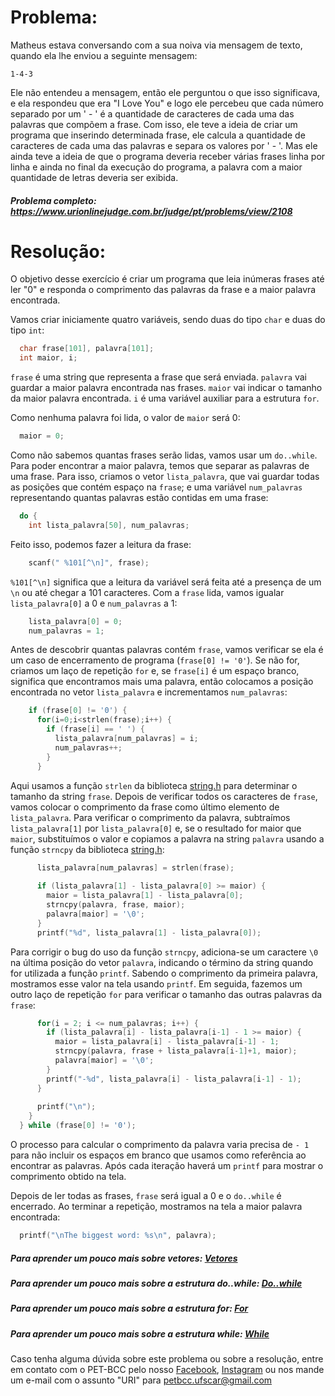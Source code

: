 # Problema:

Matheus estava conversando com a sua noiva via mensagem de texto, quando ela lhe enviou a seguinte mensagem:
```
1-4-3
```
Ele não entendeu a mensagem, então ele perguntou o que isso significava, e ela respondeu que era "I Love You" e logo ele percebeu que cada número separado por um ' - ' é a quantidade de caracteres de cada uma das palavras que compõem a frase. Com isso, ele teve a ideia de criar um programa que inserindo determinada frase, ele calcula a quantidade de caracteres de cada uma das palavras e separa os valores por ' - '. Mas ele ainda teve a ideia de que o programa deveria receber várias frases linha por linha e ainda no final da execução do programa, a palavra com a maior quantidade de letras deveria ser exibida.

##### Problema completo: https://www.urionlinejudge.com.br/judge/pt/problems/view/2108

# Resolução:

O objetivo desse exercício é criar um programa que leia inúmeras frases até ler "0" e responda o comprimento das palavras da frase e a maior palavra encontrada.

Vamos criar iniciamente quatro variáveis, sendo duas do tipo `char` e duas do tipo `int`:
```c
  char frase[101], palavra[101];
  int maior, i;
```
`frase` é uma string que representa a frase que será enviada. `palavra` vai guardar a maior palavra encontrada nas frases. `maior` vai indicar o tamanho da maior palavra encontrada. `i` é uma variável auxiliar para a estrutura `for`.

Como nenhuma palavra foi lida, o valor de `maior` será 0:
```c
  maior = 0;
```
Como não sabemos quantas frases serão lidas, vamos usar um `do..while`. Para poder encontrar a maior palavra, temos que separar as palavras de uma frase. Para isso, criamos o vetor `lista_palavra`, que vai guardar todas as posições que contém espaço na `frase`; e uma variável `num_palavras` representando quantas palavras estão contidas em uma frase:
```c
  do {
    int lista_palavra[50], num_palavras;
```
Feito isso, podemos fazer a leitura da frase:
```c
    scanf(" %101[^\n]", frase);
```
`%101[^\n]` significa que a leitura da variável será feita até a presença de um `\n` ou até chegar a 101 caracteres. Com a `frase` lida, vamos igualar `lista_palavra[0]` a 0 e `num_palavras` a 1:
```c
    lista_palavra[0] = 0;
    num_palavras = 1;
```
Antes de descobrir quantas palavras contém `frase`, vamos verificar se ela é um caso de encerramento de programa (`frase[0] != '0'`). Se não for, criamos um laço de repetição `for` e, se `frase[i]` é um espaço branco, significa que encontramos mais uma palavra, então colocamos a posição encontrada no vetor `lista_palavra` e incrementamos `num_palavras`:
```c
    if (frase[0] != '0') {
      for(i=0;i<strlen(frase);i++) {
        if (frase[i] == ' ') {
          lista_palavra[num_palavras] = i;
          num_palavras++;
        }
      }
```
Aqui usamos a função `strlen` da biblioteca [string.h](http://linguagemc.com.br/a-biblioteca-string-h/) para determinar o tamanho da string `frase`. Depois de verificar todos os caracteres de `frase`, vamos colocar o comprimento da frase como último elemento de `lista_palavra`. Para verificar o comprimento da palavra, subtraímos `lista_palavra[1]` por `lista_palavra[0]` e, se o resultado for maior que `maior`, substituímos o valor e copiamos a palavra na string `palavra` usando a função `strncpy` da biblioteca [string.h](http://linguagemc.com.br/a-biblioteca-string-h/):
```c
      lista_palavra[num_palavras] = strlen(frase);
      
      if (lista_palavra[1] - lista_palavra[0] >= maior) {
        maior = lista_palavra[1] - lista_palavra[0];
        strncpy(palavra, frase, maior);
        palavra[maior] = '\0';
      }
      printf("%d", lista_palavra[1] - lista_palavra[0]);
```
Para corrigir o bug do uso da função `strncpy`, adiciona-se um caractere `\0` na última posição do vetor `palavra`, indicando o término da string quando for utilizada a função `printf`. Sabendo o comprimento da primeira palavra, mostramos esse valor na tela usando `printf`. Em seguida, fazemos um outro laço de repetição `for` para verificar o tamanho das outras palavras da `frase`:
```c
      for(i = 2; i <= num_palavras; i++) {
        if (lista_palavra[i] - lista_palavra[i-1] - 1 >= maior) {
          maior = lista_palavra[i] - lista_palavra[i-1] - 1;
          strncpy(palavra, frase + lista_palavra[i-1]+1, maior);
          palavra[maior] = '\0';
        }
        printf("-%d", lista_palavra[i] - lista_palavra[i-1] - 1);
      }
      
      printf("\n");
    }
  } while (frase[0] != '0');
```
O processo para calcular o comprimento da palavra varia precisa de `- 1` para não incluir os espaços em branco que usamos como referência ao encontrar as palavras. Após cada iteração haverá um `printf` para mostrar o comprimento obtido na tela.

Depois de ler todas as frases, `frase` será igual a 0 e o `do..while` é encerrado. Ao terminar a repetição, mostramos na tela a maior palavra encontrada:
```c
  printf("\nThe biggest word: %s\n", palavra);
```

##### Para aprender um pouco mais sobre vetores: [Vetores](http://linguagemc.com.br/vetores-ou-arrays-em-linguagem-c/)
##### Para aprender um pouco mais sobre a estrutura do..while: [Do..while](http://linguagemc.com.br/comando-do-while/)
##### Para aprender um pouco mais sobre a estrutura for: [For](http://linguagemc.com.br/a-estrutura-de-repeticao-for-em-c/)
##### Para aprender um pouco mais sobre a estrutura while: [While](http://linguagemc.com.br/o-comando-while-em-c/)

Caso tenha alguma dúvida sobre este problema ou sobre a resolução, entre em contato com o PET-BCC pelo nosso
[Facebook](https://www.facebook.com/petbcc/),
[Instagram](https://www.instagram.com/petbcc.ufscar/)
ou nos mande um e-mail com o assunto "URI" para  petbcc.ufscar@gmail.com
